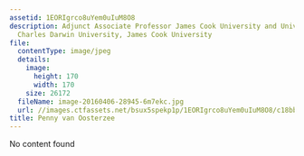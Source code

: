 ```yaml
---
assetid: 1EORIgrco8uYem0uIuM8O8
description: Adjunct Associate Professor James Cook University and University Fellow
  Charles Darwin University, James Cook University
file:
  contentType: image/jpeg
  details:
    image:
      height: 170
      width: 170
    size: 26172
  fileName: image-20160406-28945-6m7ekc.jpg
  url: //images.ctfassets.net/bsux5spekp1p/1EORIgrco8uYem0uIuM8O8/c18bb1d18b00fcb6ebf5d702ec1a3916/image-20160406-28945-6m7ekc.jpg
title: Penny van Oosterzee
---
```

No content found